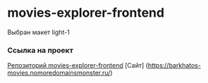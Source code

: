 # movies-explorer-frontend

Выбран макет light-1

### Ссылка на проект

[Репозиторий movies-explorer-frontend](https://github.com/BarhatYo/movies-explorer-frontend)
[Сайт] (https://barkhatos-movies.nomoredomainsmonster.ru/)

